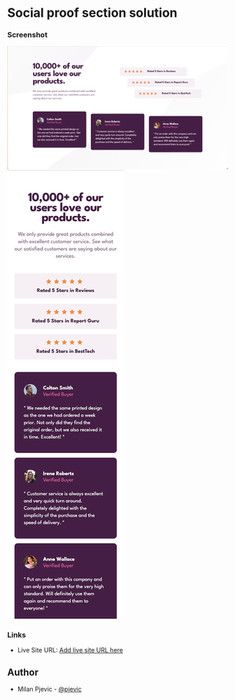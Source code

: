 # Social proof section solution

### Screenshot

![](./screenshot-desktop.png)
![](./screenshot-mobile.png)

### Links

- Live Site URL: [Add live site URL here](https://your-live-site-url.com)

## Author

- Milan Pjevic - [@pjevic](https://www.frontendmentor.io/profile/pjevic)
